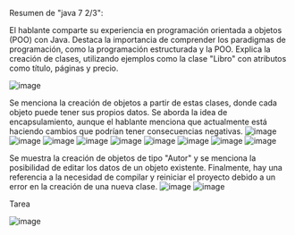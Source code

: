 Resumen de "java 7 2/3":

El hablante comparte su experiencia en programación orientada a objetos (POO) con Java. Destaca la importancia de comprender los paradigmas de programación, como la programación estructurada y la POO. Explica la creación de clases, utilizando ejemplos como la clase "Libro" con atributos como título, páginas y precio.

![image](https://github.com/rolando1803/Java1/assets/55965131/8aee0c34-8e4d-413a-b8b9-89904506431f)



Se menciona la creación de objetos a partir de estas clases, donde cada objeto puede tener sus propios datos. Se aborda la idea de encapsulamiento, aunque el hablante menciona que actualmente está haciendo cambios que podrían tener consecuencias negativas.
![image](https://github.com/rolando1803/Java1/assets/55965131/60d1fcad-eb20-49e1-af0b-58c6d8e182d8)
![image](https://github.com/rolando1803/Java1/assets/55965131/5f466dac-c232-4057-bb25-15250276a921)
![image](https://github.com/rolando1803/Java1/assets/55965131/a186ed37-c2d7-4cc2-a0cf-cb3d3f73bbc1)
![image](https://github.com/rolando1803/Java1/assets/55965131/2e93051e-f1bc-48ff-9cc8-a007bed18d5f)
![image](https://github.com/rolando1803/Java1/assets/55965131/1d260dbf-2005-47fc-beb7-da6512f2b3e8)
![image](https://github.com/rolando1803/Java1/assets/55965131/8703b1f9-f7d8-40b9-9926-46ece5eea5a6)
![image](https://github.com/rolando1803/Java1/assets/55965131/93ea156c-7332-4691-b14e-68ba9fb26839)
![image](https://github.com/rolando1803/Java1/assets/55965131/3c7ab50e-08c8-43ee-84ad-4c67a7fab8a5)
![image](https://github.com/rolando1803/Java1/assets/55965131/4674d065-5940-4514-b669-06804868defc)


Se muestra la creación de objetos de tipo "Autor" y se menciona la posibilidad de editar los datos de un objeto existente. Finalmente, hay una referencia a la necesidad de compilar y reiniciar el proyecto debido a un error en la creación de una nueva clase.
![image](https://github.com/rolando1803/Java1/assets/55965131/e2cc4b37-8bda-4acd-bcb2-2e041761563f)
![image](https://github.com/rolando1803/Java1/assets/55965131/2f96f998-e51b-482b-a136-0e50f6553367)

Tarea

![image](https://github.com/rolando1803/Java1/assets/55965131/5b55875b-51cf-48d6-92d8-1a5d7a3c5e55)


